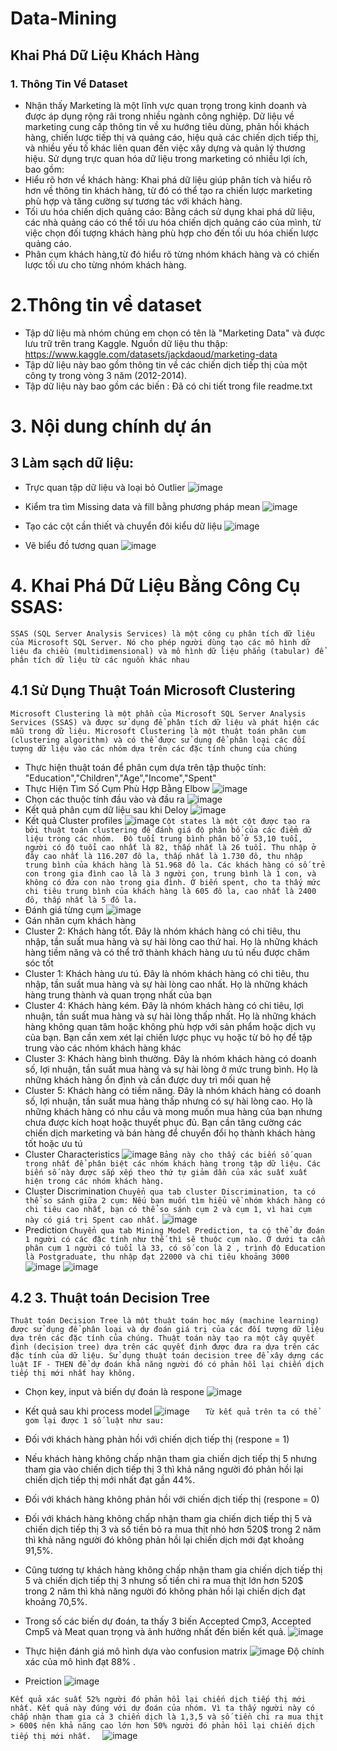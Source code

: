 # Data-Mining
## Khai Phá Dữ Liệu Khách Hàng 
### 1. Thông Tin Về Dataset
- Nhận thấy Marketing là một lĩnh vực quan trọng trong kinh doanh và được áp dụng rộng rãi trong nhiều ngành công nghiệp. Dữ liệu về marketing cung cấp thông tin về xu hướng tiêu dùng, phản hồi khách hàng, chiến lược tiếp thị và quảng cáo, hiệu quả các chiến dịch tiếp thị, và nhiều yếu tố khác liên quan đến việc xây dựng và quản lý thương hiệu.
Sử dụng trực quan hóa dữ liệu trong marketing có nhiều lợi ích, bao gồm:
-	Hiểu rõ hơn về khách hàng: Khai phá dữ liệu giúp phân tích và hiểu rõ hơn về thông tin khách hàng, từ đó có thể tạo ra chiến lược marketing phù hợp và tăng cường sự tương tác với khách hàng.
- Tối ưu hóa chiến dịch quảng cáo: Bằng cách sử dụng khai phá dữ liệu, các nhà quảng cáo có thể tối ưu hóa chiến dịch quảng cáo của mình, từ việc chọn đối tượng khách hàng phù hợp cho đến tối ưu hóa chiến lược quảng cáo.
- Phân cụm khách hàng,từ đó hiểu rõ từng nhóm khách hàng và có chiến lược tối ưu cho từng nhóm khách hàng.
# 2.Thông tin về dataset
- Tập dữ liệu mà nhóm chúng em chọn có tên là "Marketing Data" và được lưu trữ trên trang Kaggle. Nguồn dữ liệu thu thập: https://www.kaggle.com/datasets/jackdaoud/marketing-data 
- Tập dữ liệu này bao gồm thông tin về các chiến dịch tiếp thị của một công ty trong vòng 3 năm (2012-2014). 
- Tập dữ liệu này bao gồm các biến : Đã có chi tiết trong file readme.txt
# 3. Nội dung chính dự án
## 3 Làm sạch dữ liệu:
- Trực quan tập dữ liệu và loại bỏ Outlier
![image](https://github.com/nguyenthanhhungDE/Data-Visualization/assets/134383281/95a75a95-88db-4203-822d-2eff18d63d59)

- Kiểm tra tìm Missing data và fill bằng phương pháp mean
![image](https://github.com/nguyenthanhhungDE/Data-Visualization/assets/134383281/ec0071fa-71ac-4f5f-a5dc-630bf23b874c)

- Tạo các cột cần thiết và chuyển đôi kiểu dữ liệu
![image](https://github.com/nguyenthanhhungDE/Data-Visualization/assets/134383281/90f7702a-07f0-4791-b546-86628926660b)

- Vẽ biểu đồ tương quan
![image](https://github.com/nguyenthanhhungDE/Data-Visualization/assets/134383281/2afa4274-7619-41af-9d88-b55c1a4cf5ca)

# 4. Khai Phá Dữ Liệu Bằng Công Cụ SSAS:
`SSAS (SQL Server Analysis Services) là một công cụ phân tích dữ liệu của Microsoft SQL Server. Nó cho phép người dùng tạo các mô hình dữ liệu đa chiều (multidimensional) và mô hình dữ liệu phẳng (tabular) để phân tích dữ liệu từ các nguồn khác nhau`
## 4.1 Sử Dụng Thuật Toán Microsoft Clustering
`Microsoft Clustering là một phần của Microsoft SQL Server Analysis Services (SSAS) và được sử dụng để phân tích dữ liệu và phát hiện các mẫu trong dữ liệu. Microsoft Clustering là một thuật toán phân cụm (clustering algorithm) và có thể được sử dụng để phân loại các đối tượng dữ liệu vào các nhóm dựa trên các đặc tính chung của chúng`
- Thực hiện thuật toán để phân cụm dựa trên  tập thuộc tính: "Education","Children","Age","Income","Spent"
- Thực Hiện Tìm Số Cụm Phù Hợp Bằng Elbow
![image](https://github.com/nguyenthanhhungDE/Data-Mining/assets/134383281/847b2b2e-87ab-4918-9699-285f62f084e1)
- Chọn các thuộc tính đầu vào và đầu ra
![image](https://github.com/nguyenthanhhungDE/Data-Mining/assets/134383281/810c366d-af1e-4e54-a727-04231b97a3f7)
- Kết quả phân cụm dữ liệu sau khi Deloy
![image](https://github.com/nguyenthanhhungDE/Data-Mining/assets/134383281/8e02d225-0aae-45e6-9a66-9bad186af70f)
- Kết quả Cluster profiles
![image](https://github.com/nguyenthanhhungDE/Data-Mining/assets/134383281/91de0314-3c97-40be-87ea-c7417da02598)
`Cột states là một cột được tạo ra bởi thuật toán clustering để đánh giá độ phân bố của các điểm dữ liệu trong các nhóm. 
Độ tuổi trung bình phân bổ ở 53,10 tuổi, người có độ tuổi cao nhất là 82, thấp nhất là 26 tuổi.
Thu nhập ở đây cao nhất là 116.207 đô la, thấp nhất là 1.730 đô, thu nhập trung bình của khách hàng là 51.968 đô la.
Các khách hàng có số trẻ con trong gia đình cao là là 3 người con, trung bình là 1 con, và không có đứa con nào trong gia đình.
Ở biến spent, cho ta thấy mức chi tiêu trung bình của khách hàng là 605 đô la, cao nhất là 2400 đô, thấp nhất là 5 đô la.`
- Đánh giá từng cụm 
![image](https://github.com/nguyenthanhhungDE/Data-Mining/assets/134383281/b6d37335-7dd4-477f-9e93-3218cd0d807a)
- Gán nhãn cụm khách hàng
-	Cluster 2: Khách hàng tốt. Đây là nhóm khách hàng có chi tiêu, thu nhập, tần suất mua hàng và sự hài lòng cao thứ hai. Họ là những khách hàng tiềm năng và có thể trở thành khách hàng ưu tú nếu được chăm sóc tốt
-	Cluster 1:  Khách hàng ưu tú. Đây là nhóm khách hàng có chi tiêu, thu nhập, tần suất mua hàng và sự hài lòng cao nhất. Họ là những khách hàng trung thành và quan trọng nhất của bạn
-	Cluster 4: Khách hàng kém. Đây là nhóm khách hàng có chi tiêu, lợi nhuận, tần suất mua hàng và sự hài lòng thấp nhất. Họ là những khách hàng không quan tâm hoặc không phù hợp với sản phẩm hoặc dịch vụ của bạn. Bạn cần xem xét lại chiến lược phục vụ hoặc từ bỏ họ để tập trung vào các nhóm khách hàng khác
-	Cluster 3: Khách hàng bình thường. Đây là nhóm khách hàng có doanh số, lợi nhuận, tần suất mua hàng và sự hài lòng ở mức trung bình. Họ là những khách hàng ổn định và cần được duy trì mối quan hệ
-	Cluster 5: Khách hàng có tiềm năng. Đây là nhóm khách hàng có doanh số, lợi nhuận, tần suất mua hàng thấp nhưng có sự hài lòng cao. Họ là những khách hàng có nhu cầu và mong muốn mua hàng của bạn nhưng chưa được kích hoạt hoặc thuyết phục đủ. Bạn cần tăng cường các chiến dịch marketing và bán hàng để chuyển đổi họ thành khách hàng tốt hoặc ưu tú
-	Cluster Characteristics
![image](https://github.com/nguyenthanhhungDE/Data-Mining/assets/134383281/f507c7d2-0329-4f08-bd20-e22dc5ae3a14)
`Bảng này cho thấy các biến số quan trọng nhất để phân biệt các nhóm khách hàng trong tập dữ liệu. Các biến số này được sắp xếp theo thứ tự giảm dần của xác suất xuất hiện trong các nhóm khách hàng.`
- Cluster Discrimination
`Chuyển qua tab cluster Discrimination, ta có thể so sánh giữa 2 cụm:
Nếu bạn muốn tìm hiểu về nhóm khách hàng có chi tiêu cao nhất, bạn có thể so sánh cụm 2 và cụm 1, vì hai cụm này có giá trị Spent cao nhất.`
![image](https://github.com/nguyenthanhhungDE/Data-Mining/assets/134383281/7cdf3d63-18c3-46db-aef5-fc8f23a379a5)
-	Prediction
`Chuyển qua tab Mining Model Prediction, ta có thể dự đoán 1 người có các đặc tính như thế thì sẽ thuộc cụm nào. Ở dưới ta cần phân cụm 1 người có tuổi là 33, có số con là 2 , trình độ Education là Postgraduate, thu nhập đạt 22000 và chi tiêu khoảng 3000`
![image](https://github.com/nguyenthanhhungDE/Data-Mining/assets/134383281/a0d58062-ba1b-4817-aaa9-ac0595209517)
![image](https://github.com/nguyenthanhhungDE/Data-Mining/assets/134383281/1b4e23de-21e6-4c39-8ee0-5e73741880ac)
## 4.2 3.	Thuật toán Decision Tree
`Thuật toán Decision Tree là một thuật toán học máy (machine learning) được sử dụng để phân loại và dự đoán giá trị của các đối tượng dữ liệu dựa trên các đặc tính của chúng. Thuật toán này tạo ra một cây quyết định (decision tree) dựa trên các quyết định được đưa ra dựa trên các đặc tính của dữ liệu.
Sử dụng thuật toán decision tree để xây dựng các luật IF - THEN để dự đoán khả năng người đó có phản hồi lại chiến dịch tiếp thị mới nhất hay không.`
- Chọn key, input và biến dự đoán là respone
![image](https://github.com/nguyenthanhhungDE/Data-Mining/assets/134383281/fde530ca-c088-4e0a-8228-4bb38afa4e67)

- Kết quả sau khi process model
![image](https://github.com/nguyenthanhhungDE/Data-Mining/assets/134383281/7fb3dec3-7286-4ee2-81f1-8e83af9c4106)
`	Từ kết quả trên ta có thể gom lại được 1 số luật như sau:`
-	Đối với khách hàng phản hồi với chiến dịch tiếp thị (respone = 1)
-	Nếu khách hàng không chấp nhận tham gia chiến dịch tiếp thị 5 nhưng tham gia vào chiến dịch tiếp thị 3 thì khả năng người đó phản hồi lại chiến dịch tiếp thị mới nhất đạt gần 44%.
-	Đối với khách hàng không phản hồi với chiến dịch tiếp thị (respone = 0) 
-	Đối với khách hàng không chấp nhận tham gia chiến dịch tiếp thị 5 và chiến dịch tiếp thị 3 và số tiền bỏ ra mua thịt nhỏ hơn 520$ trong 2 năm thì khả năng người đó không phản hồi lại chiến dịch mới đạt khoảng 91,5%. 
-	Cũng tương tự khách hàng không chấp nhận tham gia chiến dịch tiếp thị 5 và chiến dịch tiếp thị 3 nhưng số tiền chi ra mua thịt lớn hơn 520$ trong 2 năm thì khả năng người đó không phản hồi lại chiến dịch đạt khoảng 70,5%.
- Trong số các biến dự đoán, ta thấy 3 biến Accepted Cmp3, Accepted Cmp5 và Meat quan trọng và ảnh hưởng nhất đến biến kết quả. 
![image](https://github.com/nguyenthanhhungDE/Data-Mining/assets/134383281/939c69ae-b9d7-4f5c-9b3d-e0a20807eed4)
- Thực hiện đánh giá mô hình dựa vào confusion matrix
![image](https://github.com/nguyenthanhhungDE/Data-Mining/assets/134383281/848a8297-278c-4d04-9491-9243c682744b)
Độ chính xác của mô hình đạt 88% .
- Preiction 
![image](https://github.com/nguyenthanhhungDE/Data-Mining/assets/134383281/6014affb-0010-4009-85e9-be9d33b4aeb8)

`Kết quả xác suất 52% người đó phản hồi lại chiến dịch tiếp thị mới nhất. Kết quả này đúng với dự đoán của nhóm. Vì ta thấy người này có chấp nhận tham gia cả 3 chiến dịch là 1,3,5 và số tiền chi ra mua thịt > 600$ nên khả năng cao lớn hơn 50% người đó phản hồi lại chiến dịch tiếp thị mới nhất.  `
![image](https://github.com/nguyenthanhhungDE/Data-Mining/assets/134383281/6d508948-46ee-4798-8e37-3c3c23942578)






